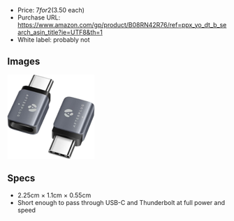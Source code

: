 - Price: $7 for 2 ($3.50 each)
- Purchase URL: https://www.amazon.com/gp/product/B08RN42R76/ref=ppx_yo_dt_b_search_asin_title?ie=UTF8&th=1
- White label: probably not

## Images

<img alt="tiny-thunderbolt-extender" width="200" src="tiny-thunderbolt-extender.jpg">

## Specs

- 2.25cm × 1.1cm × 0.55cm
- Short enough to pass through USB-C and Thunderbolt at full power and speed
